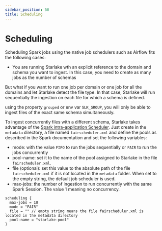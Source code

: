 ```yaml
---
sidebar_position: 50
title: Scheduling
---
```


# Scheduling
Scheduling Spark jobs using the native job schedulers such as Airflow fits the following cases:

- You are running Starlake wth an explicit reference to the domain and schema you want to ingest. 
In this case, you need to create as many jobs as the number of schemas

But what if you want to run one job per domain or one job for all the domains and let Starlake detect the 
file type. In that case, Starlake will run sequentially the ingestion on each file for which a schema is defined.

using the property `grouped` or env var `SLK_GROUP`, you will only be able to ingest files of the exact same schema simultaneously.

To ingest concurrently files with a different schema, Starlake takes advantage of the [Spark intra-application Scheduler](https://spark.apache.org/docs/latest/job-scheduling.html#scheduling-within-an-application).
Just create in the `metadata` directory, a file named `fairscheduler.xml` and define the pools as described in the Spark documentation and set the following variables:

- mode: with the value `FIFO` to run the jobs sequentially or `FAIR` to run the jobs concurrently
- pool-name: set it to the name of the pool assigned to Starlake in the file `fairscheduler.xml`.
- file (optional): set this value to the absolute path of the file `fairscheduler.xml` if it is not located in the `metadata` folder. 
When set to the  empty string, the default job scheduler is used. 
- max-jobs: the number of ingestion to run concurrently with the same Spark Session. The value 1 meaning no concurrency.

```
scheduling {
  max-jobs = 10
  mode = "FAIR"
  file = "" // empty string means the file fairscheduler.xml is located in the metadata directory 
  pool-name = "starlake-pool"
}
```

